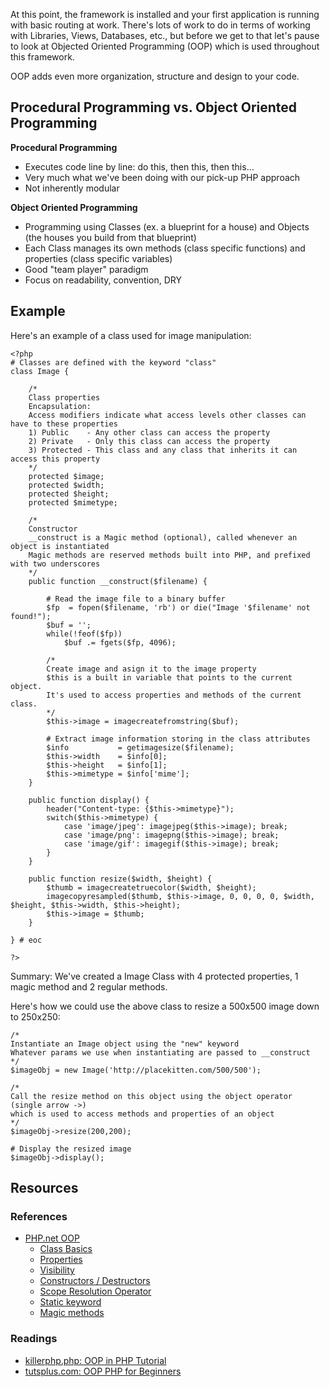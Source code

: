At this point, the framework is installed and your first application is running with basic routing at work. There's lots of work to do in terms of working with Libraries, Views, Databases, etc., but before we get to that let's pause to look at Objected Oriented Programming (OOP) which is used throughout this framework. 

OOP adds even more organization, structure and design to your code.

## Procedural Programming vs. Object Oriented Programming

**Procedural Programming**

* Executes code line by line: do this, then this, then this...
* Very much what we've been doing with our pick-up PHP approach
* Not inherently modular

**Object Oriented Programming**

* Programming using Classes (ex. a blueprint for a house) and Objects (the houses you build from that blueprint)
* Each Class manages its own methods (class specific functions) and properties (class specific variables)
* Good "team player" paradigm
* Focus on readability, convention, DRY

## Example
Here's an example of a class used for image manipulation:

	<?php
	# Classes are defined with the keyword "class"
	class Image {
		
		/*
		Class properties
		Encapsulation:
		Access modifiers indicate what access levels other classes can have to these properties
		1) Public    - Any other class can access the property
		2) Private   - Only this class can access the property
		3) Protected - This class and any class that inherits it can access this property
		*/
		protected $image;
		protected $width;
		protected $height;
		protected $mimetype;
		
		/* 
		Constructor
		__construct is a Magic method (optional), called whenever an object is instantiated
		Magic methods are reserved methods built into PHP, and prefixed with two underscores
		*/
		public function __construct($filename) {
			
			# Read the image file to a binary buffer
			$fp  = fopen($filename, 'rb') or die("Image '$filename' not found!");
			$buf = '';
			while(!feof($fp))
				$buf .= fgets($fp, 4096);
			
			/*
			Create image and asign it to the image property
			$this is a built in variable that points to the current object. 
			It's used to access properties and methods of the current class.
			*/
			$this->image = imagecreatefromstring($buf);
			
			# Extract image information storing in the class attributes
			$info           = getimagesize($filename);
			$this->width    = $info[0];
			$this->height   = $info[1];
			$this->mimetype = $info['mime'];
		}
		
		public function display() {
			header("Content-type: {$this->mimetype}");
			switch($this->mimetype) {
				case 'image/jpeg': imagejpeg($this->image); break;
				case 'image/png': imagepng($this->image); break;
				case 'image/gif': imagegif($this->image); break;
			}
		}
		
		public function resize($width, $height) {
			$thumb = imagecreatetruecolor($width, $height);
			imagecopyresampled($thumb, $this->image, 0, 0, 0, 0, $width, $height, $this->width, $this->height);
			$this->image = $thumb;
		}
		
	} # eoc
	
	?>

Summary:
We've created a Image Class with 4 protected properties, 1 magic method and 2 regular methods.
	
Here's how we could use the above class to resize a 500x500 image down to 250x250:

	/*
	Instantiate an Image object using the "new" keyword
	Whatever params we use when instantiating are passed to __construct 
	*/
	$imageObj = new Image('http://placekitten.com/500/500');
	
	/*
	Call the resize method on this object using the object operator (single arrow ->) 
	which is used to access methods and properties of an object
	*/
	$imageObj->resize(200,200);
		
	# Display the resized image
	$imageObj->display();


## Resources
### References
* [PHP.net OOP](http://www.php.net/manual/en/language.oop5.php)
	* [Class Basics](http://www.php.net/manual/en/language.oop5.basic.php)
	* [Properties](http://www.php.net/manual/en/language.oop5.properties.php)
	* [Visibility](http://www.php.net/manual/en/language.oop5.visibility.php)
	* [Constructors / Destructors](http://www.php.net/manual/en/language.oop5.decon.php)
	* [Scope Resolution Operator](http://www.php.net/manual/en/language.oop5.paamayim-nekudotayim.php)
	* [Static keyword](http://www.php.net/manual/en/language.oop5.static.php)
	* [Magic methods](http://www.php.net/manual/en/language.oop5.magic.php)

### Readings
* [killerphp.php: OOP in PHP Tutorial](http://www.killerphp.com/tutorials/object-oriented-php/downloads/oop_in_php_tutorial.pdf)
* [tutsplus.com: OOP PHP for Beginners](http://net.tutsplus.com/tutorials/php/object-oriented-php-for-beginners/)


